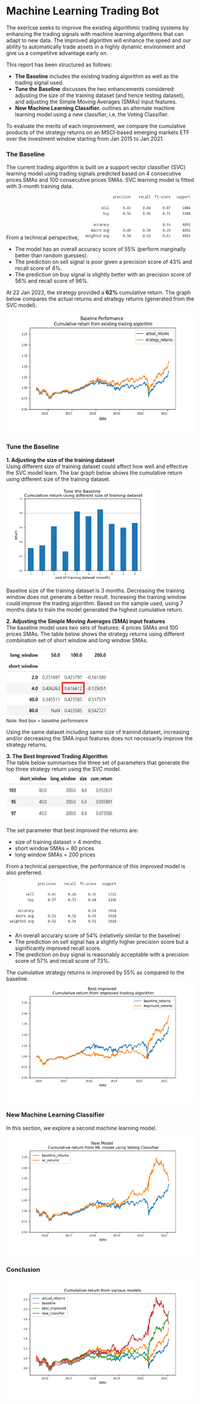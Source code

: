 # Machine Learning Trading Bot

The exericse seeks to improve the existing algorithmic trading systems by enhancing the trading signals with machine learning algorithms that can adapt to new data. The improved algorithm will enhance the speed and our ability to automatically trade assets in a highly dynamic environment and give us a competitve advantage early on. 

This report has been structured as follows:
* **The Baseline** includes the existing trading algorithm as well as the trading signal used. 
* **Tune the Baseline** discusses the two enhancements considered: adjusting the size of the training dataset (and hence testing dataset), and adjusting the Simple Moving Averages (SMAs) input features. 
* **New Machine Learning Classifier.** outlines an alternate machine learning model using a new classifier, i.e. the Voting Classifier.

 To evaluate the merits of each improvement, we compare the cumulative products of the strategy returns on an MSCI-based emerging markets ETF over the investment window starting from Jan 2015 to Jan 2021.


### The Baseline
The current trading algorithm is built on a support vector classifier (SVC) learning model using trading signals predicted based on 4 consecutive prices SMAs and 100 consecutive prices SMAs. SVC learning model is fitted with 3-month training data. 

From a technical perspective, 
<img src="./diagram/baseline_classification_rpt.png" alt="drawing" width="300" height = "120"/>

* The model has an overall accuracy score of 55% (perform marginally better than random guesses). 
* The prediction on sell signal is poor given a precision score of 43% and recall score of 4%. 
* The prediction on buy signal is slightly better with an precision score of 56% and recall score of 96%.

At 22 Jan 2022, the strategy provided a **62%** cumulative return. The graph below compares the actual returns and strategy returns (generated from the SVC model).

<img src="./diagram/baseline.png" alt="drawing" width="550" height = "320"/>


### Tune the Baseline
**1. Adjusting the size of the training dataset** <br>
Using different size of training dataset could affect how well and effective the SVC model learn. The bar graph below shows the cumulative return using different size of the training dataset.

<img src="./diagram/diff_training_size.png" alt="drawing" width="400" height = "250"/>

Baseline size of the training dataset is 3 months. Decreasing the training window does not generate a better result. Increasing the training window could improve the trading algorithm. Based on the sample used, using 7 months data to train the model generated the highest cumulative return. 


**2. Adjusting the Simple Moving Averages (SMA) input features** <br>
The baseline model uses two sets of features: 4 prices SMAs and 100 prices SMAs. The table below shows the strategy returns using different combination set of short window and long window SMAs.  

<img src="./diagram/tbl_diff_window.png" alt="drawing" width="280" height = "180"/> <br>
<span style ="font-size:12px;"> Note: Red box = baseline performance </span>

Using the same dataset including same size of trainind dataset, increasing and/or decreasing the SMA input features does not necessarily improve the strategy returns.


**3. The Best Improved Trading Algorithm**<br>
The table below summarises the three set of parameters that generate the top three strategy return using the SVC model. <br>
<img src="./diagram/top3_improved.png" alt="drawing" width="300" height = "130"/> <br>

The set parameter that best improved the returns are:
* size of training dataset = 4 months
* short window SMAs = 80 prices
* long window SMAs = 200 prices

From a technical perspective, the performance of this improved model is also preferred.

<img src="./diagram/best_improved_classification_rpt.png" alt="drawing" width="300" height = "120"/> <br>
* An overall accurary score of 54% (relatively similar to the baseline)
* The prediction on sell signal has a slightly higher precision score but a significantly improved recall score.
* The prediction on buy signal is reasonably acceptable with a precision score of 57% and recall score of 73%. 

The cumulative strategy returns is improved by 55% as compared to the baseline. 
<img src="./diagram/best_improved.png" alt="drawing" width="550" height = "320"/>


### New Machine Learning Classifier
In this section, we explore a second machine learning model. 

<img src="./diagram/new_classifier.png" alt="drawing" width="550" height = "320"/>


### Conclusion

<img src="./diagram/combined_plot.png" alt="drawing" width="550" height = "320"/>









